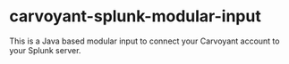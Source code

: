 # carvoyant-splunk-modular-input
This is a Java based modular input to connect your Carvoyant account to your Splunk server.
